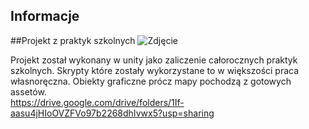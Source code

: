 ## Informacje


##Projekt z praktyk szkolnych
![Zdjęcie](https://user-images.githubusercontent.com/99731335/220291533-cf79eece-8179-4331-aefe-4a738b46eec3.png)

Projekt został wykonany w unity jako zaliczenie całorocznych praktyk szkolnych. Skrypty które zostały wykorzystane to w większości praca własnoręczna. Obiekty graficzne prócz mapy pochodzą z gotowych assetów. <br>
https://drive.google.com/drive/folders/1If-aasu4jHIoOVZFVo97b2268dhIvwx5?usp=sharing
